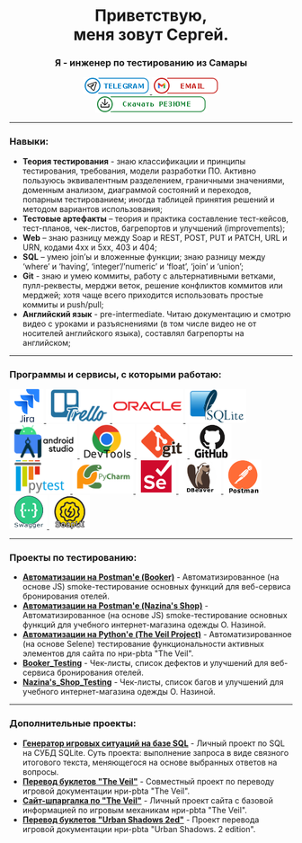 <div id="header" align="center"> 
  <h1>Приветствую,<br> меня зовут Сергей.</h1>
  <h3>Я - инженер по тестированию из Самары</h3>
</div>
<div id="socias" align="center">
	<a href="https://t.me/Lapchatiy_Kys">
    		<img src="https://github.com/OQASergey/OQASergey/raw/main/pic/tg.png" alt="Telegram"/>
	</a>
	<a href="mailto:sergey.qa.63@gmail.com">
    		<img src="https://github.com/OQASergey/OQASergey/raw/main/pic/ml.png" alt="Mail"/>
	</a>
</div>
<div id="resume" align="center">
	<a href="https://github.com/OQASergey/OQASergey/raw/main/OQASergey's_resume.pdf" download>
		<img src="https://github.com/OQASergey/OQASergey/raw/main/pic/rm.png" Alt="Resume"/>
	</a>
</div>

---
### Навыки:

- **Теория тестирования** - знаю классификации и принципы тестирования, требования, модели разработки ПО. Активно
пользуюсь эквивалентным разделением, граничными значениями, доменным анализом, диаграммой состояний и
переходов, попарным тестированием; иногда таблицей принятия решений и методом вариантов использования;<br>
- **Тестовые артефакты** – теория и практика составление тест-кейсов, тест-планов, чек-листов, багрепортов и
улучшений (improvements);<br>
- **Web** – знаю разницу между Soap и REST, POST, PUT и PATCH, URL и URN, кодами 4xx и 5xx, 403 и 404;<br>
- **SQL** – умею join’ы и вложенные функции; знаю разницу между ‘where’ и ‘having’, ‘integer’/’numeric’ и ‘float’, ‘join’ и
‘union’;<br>
- **Git** - знаю и умею коммиты, работу с альтернативными ветками, пулл-реквесты, мерджи веток, решение конфликтов коммитов или
мерджей; хотя чаще всего приходится использовать простые коммиты и push/pull;<br>
- **Английский язык** - pre-intermediate. Читаю документацию и смотрю видео с уроками и разъяснениями (в том числе
видео не от носителей английского языка), составлял багрепорты на английском;

---

### Программы и сервисы, с которыми работаю:<br>
<p align="left" dir="auto">
	<a href="https://www.atlassian.com/software/jira">
		<img src="https://github.com/OQASergey/OQASergey/raw/main/pic/jira.png" title="jira" height="60"/>
	</a>
	<a href="https://trello.com/">
		<img src="https://github.com/OQASergey/OQASergey/raw/main/pic/trello.png" title="trello" height="60"/>
	</a>
	<a href="https://www.oracle.com/">
		<img src="https://github.com/OQASergey/OQASergey/raw/main/pic/oracle.png" title="oracle" height="60"/>
	</a>
	<a href="https://sqlite.org/index.html">
		<img src="https://github.com/OQASergey/OQASergey/raw/main/pic/sqlite.png" title="sqlite" height="60"/>
	</a>
	<a href="https://developer.android.com/studio">
		<img src="https://github.com/OQASergey/OQASergey/raw/main/pic/andstudio.png" title="andstudio" height="60"/>
	</a>
	<a href="https://developer.chrome.com/docs/devtools?hl=ru">
		<img src="https://github.com/OQASergey/OQASergey/raw/main/pic/devtools.png" title="devtools" height="60"/>
	</a>
	<a href="https://git-scm.com/">
		<img src="https://github.com/OQASergey/OQASergey/raw/main/pic/git.png" title="git" height="60"/>
	</a>
	<a href="https://github.com/OQASergey">
		<img src="https://github.com/OQASergey/OQASergey/raw/main/pic/github.png" title="github" height="60"/>
	</a>
	<a href="https://docs.pytest.org/en/7.4.x/">
		<img src="https://github.com/OQASergey/OQASergey/raw/main/pic/pytest.png" title="pytest" height="60"/>
	</a>
	<a href="https://www.jetbrains.com/pycharm/">
		<img src="https://github.com/OQASergey/OQASergey/raw/main/pic/pycharm.png" title="pycharm" height="60"/>
	</a>
	<a href="https://www.selenium.dev/documentation/webdriver/">
		<img src="https://github.com/OQASergey/OQASergey/raw/main/pic/selenium.png" title="selenium" height="60"/>
	</a>
	<a href="https://dbeaver.io/">
		<img src="https://github.com/OQASergey/OQASergey/raw/main/pic/dbeaver.png" title="dbeaver" height="60"/>
	</a>
	<a href="https://www.postman.com/">
		<img src="https://github.com/OQASergey/OQASergey/raw/main/pic/postman.png" title="postman" height="60"/>
	</a>
	<a href="https://swagger.io/">
		<img src="https://github.com/OQASergey/OQASergey/raw/main/pic/swagger.png" title="swagger" height="60"/>
	</a>
	<a href="https://www.soapui.org/">
		<img src="https://github.com/OQASergey/OQASergey/raw/main/pic/soapui.png" title="soapui" height="60"/>
	</a>
</p>

---
### Проекты по тестированию:

- **[Автоматизации на Postman'е (Booker)](https://github.com/OQASergey/Restful_Booking-automation_Postman#readme)** - Автоматизированное (на основе JS) smoke-тестирование основных функций для веб-сервиса бронирования отелей.<br>
- **[Автоматизации на Postman'е (Nazina's Shop)](https://github.com/OQASergey/Nazina-s_Shop-automation_Postman#readme)** - Автоматизированное (на основе JS) smoke-тестирование основных функций для учебного интернет-магазина одежды О. Назиной.<br>
- **[Автоматизации на Python'е (The Veil Project)](https://github.com/OQASergey/The_Veil_site_func_tests/tree/master)** - Автоматизированное (на основе Selene) тестирование функциональности активных элементов для сайта по нри-pbta "The Veil".
- **[Booker_Testing](https://github.com/OQASergey/Restful-Booker_Testing#readme)** - Чек-листы, список дефектов и улучшений для веб-сервиса бронирования отелей.<br>
- **[Nazina's_Shop_Testing](https://github.com/OQASergey/Nazinas_Shop_Testing#readme)** - Чек-листы, список багов и улучшений для учебного интернет-магазина одежды О. Назиной.<br>

---
### Дополнительные проекты:
- **[Генератор игровых ситуаций на базе SQL](https://github.com/OQASergey/SQLite_project-Monsterhearts_spell#readme)** - Личный проект по SQL на СУБД SQLite. Суть проекта: выполнение запроса в виде связного итогового текста, меняющегося на основе выбранных ответов на вопросы.<br>
- **[Перевод буклетов "The Veil"](https://github.com/OQASergey/veil_playbook_data)** - Совместный проект по переводу игровой документации нри-pbta "The Veil". <br>
- **[Сайт-шпаргалка по "The Veil"](https://github.com/OQASergey/The_Veil_site#readme)** - Личный проект сайта с базовой информацией по игровым механикам нри-pbta "The Veil". <br>
- **[Перевод буклетов "Urban Shadows 2ed"](https://github.com/OQASergey/U_Shad_2ed_Rus#readme)** - Проект перевода игровой документации нри-pbta "Urban Shadows. 2 edition".

